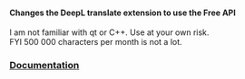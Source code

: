 #### Changes the DeepL translate extension to use the Free API  

I am not familiar with qt or C++. Use at your own risk.  
FYI 500 000 characters per month is not a lot.

### [Documentation](https://github.com/Artikash/Textractor/blob/master/README.md)
